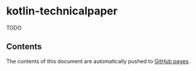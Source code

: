 # kotlin-technicalpaper

TODO

## Contents

The contents of this document are automatically pushed to 
[GitHub pages](https://stuhlmeier.github.io/kotlin-technicalpaper).
